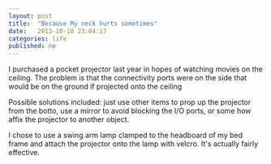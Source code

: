 ```yaml
---
layout: post
title:  "Because My neck hurts sometimes"
date:   2013-10-10 23:04:17
categories: life
published: no
---
```


I purchased a pocket projector last year in hopes of watching movies on the ceiling. The problem is that the connectivity ports were on the side that would be on the ground if projected onto the ceiling

Possible solutions included: just use other items to prop up the projector from the botto, use a mirror to avoid blocking the I/O ports, or some how affix the projector to another object.

I chose to use a swing arm lamp clamped to the headboard of my bed frame and attach the projector onto the lamp with velcro.  It's actually fairly effective.